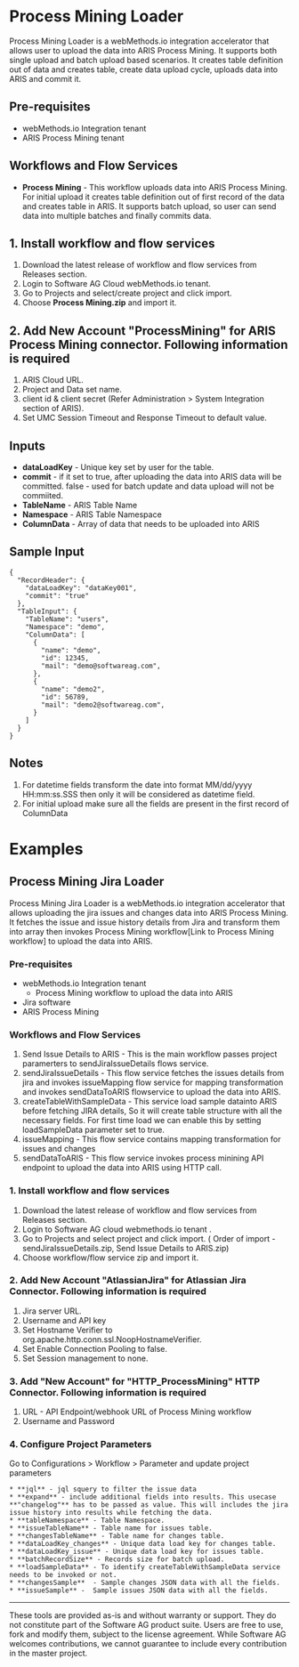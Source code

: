 # Process Mining Loader

Process Mining Loader is a webMethods.io integration accelerator that allows user to upload the data into ARIS Process Mining. It supports both single upload and batch upload based scenarios. It creates table definition out of data and creates table, create data upload cycle, uploads data into ARIS and commit it.


## Pre-requisites
* webMethods.io Integration tenant
* ARIS Process Mining tenant

## Workflows and Flow Services
* **Process Mining** - This workflow uploads data into ARIS Process Mining. For initial upload it creates table definition out of first record of the data and creates table in ARIS. It supports batch upload, so user can send data into multiple batches and finally commits data.

## 1. Install workflow and flow services 
1. Download the latest release of workflow and flow services from Releases section.
2. Login to Software AG Cloud webMethods.io tenant.
3. Go to Projects and select/create project and click import. 
4. Choose **Process Mining.zip** and import it.

## 2. Add New Account "ProcessMining" for ARIS Process Mining connector. Following information is required
1. ARIS Cloud URL.
2. Project and Data set name.
3. client id & client secret (Refer Administration > System Integration section of ARIS).
4. Set UMC Session Timeout and Response Timeout to default value.

## Inputs
* **dataLoadKey** - Unique key set by user for the table. 
* **commit** - if it set to true, after uploading the data into ARIS data will be committed. false - used for batch update and data upload will not be commiited. 
* **TableName** - ARIS Table Name
* **Namespace** - ARIS Table Namespace
* **ColumnData** - Array of data that needs to be uploaded into ARIS

## Sample Input
```
{
  "RecordHeader": {
    "dataLoadKey": "dataKey001",
    "commit": "true"
  },
  "TableInput": {
    "TableName": "users",
    "Namespace": "demo",
    "ColumnData": [
      {
        "name": "demo",
        "id": 12345,
        "mail": "demo@softwareag.com",
      },
      {
        "name": "demo2",
        "id": 56789,
        "mail": "demo2@softwareag.com",
      }  
    ]
  }
}
```
## Notes
1. For datetime fields transform the date into format MM/dd/yyyy HH:mm:ss.SSS then only it will be considered as datetime field.
2. For initial upload make sure all the fields are present in the first record of ColumnData

# Examples

## Process Mining Jira Loader

Process Mining Jira Loader is a webMethods.io integration accelerator that allows uploading the jira issues and changes data into ARIS Process Mining. It fetches the issue and issue history details from Jira and transform them into array then invokes Process Mining workflow[Link to Process Mining workflow] to upload the data into ARIS.

### Pre-requisites
* webMethods.io Integration tenant
	* Process Mining workflow to upload the data into ARIS 
* Jira software
* ARIS Process Mining

### Workflows and Flow Services
1. Send Issue Details to ARIS - This is the main workflow passes project paramerters to sendJiraIssueDetails flows service.
2. sendJiraIssueDetails - This flow service fetches the issues details from jira and invokes issueMapping flow service for mapping transformation and invokes sendDataToARIS flowservice to upload the data into ARIS.
3. createTableWithSampleData - This service load sample datainto ARIS before fetching JIRA details, So it will create table structure with all the necessary fields. For first time load we can enable this by setting loadSampleData parameter set to true.
4. issueMapping - This flow service contains mapping transformation for issues and changes
5. sendDataToARIS - This flow service invokes process minining API endpoint to upload the data into ARIS using HTTP call.

### 1. Install workflow and flow services 
1. Download the latest release of workflow and flow services from Releases section.
2. Login to Software AG cloud webmethods.io tenant .
3. Go to Projects and select project and click import. ( Order of import - sendJiraIssueDetails.zip, Send Issue Details to ARIS.zip)
4. Choose workflow/flow service zip and import it.

### 2. Add New Account "AtlassianJira" for Atlassian Jira Connector. Following information is required
1. Jira server URL.
2. Username and API key
3. Set Hostname Verifier to org.apache.http.conn.ssl.NoopHostnameVerifier.
4. Set Enable Connection Pooling to false.
5. Set Session management to none.

### 3. Add "New Account" for "HTTP_ProcessMining"  HTTP Connector. Following information is required
1. URL - API Endpoint/webhook URL of Process Mining workflow
2. Username and Password

### 4. Configure Project Parameters
Go to Configurations > Workflow > Parameter and update project parameters

    * **jql** - jql squery to filter the issue data 
    * **expand** - include additional fields into results. This usecase **"changelog"** has to be passed as value. This will includes the jira issue history into results while fetching the data. 
    * **tableNamespace** - Table Namespace.
    * **issueTableName** - Table name for issues table. 
    * **changesTableName** - Table name for changes table.
    * **dataLoadKey_changes** - Unique data load key for changes table. 
    * **dataLoadKey_issue** - Unique data load key for issues table. 
    * **batchRecordSize** - Records size for batch upload.
	* **loadSampleData** - To identify createTableWithSampleData service needs to be invoked or not. 
	* **changesSample**  - Sample changes JSON data with all the fields. 
	* **issueSample** -  Sample issues JSON data with all the fields.
	

______________________
These tools are provided as-is and without warranty or support. They do not constitute part of the Software AG product suite. Users are free to use, fork and modify them, subject to the license agreement. While Software AG welcomes contributions, we cannot guarantee to include every contribution in the master project.
